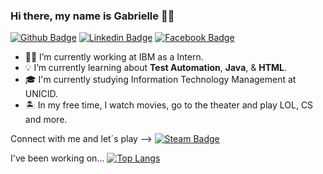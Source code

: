 ### Hi there, my name is Gabrielle 👋💖
[![Github Badge](https://img.shields.io/badge/-Github-000?style=flat-square&logo=Github&logoColor=white&link=https://github.com/GabiMarximo)](https://github.com/GabiMarximo)
[![Linkedin Badge](https://img.shields.io/badge/-LinkedIn-blue?style=flat-square&logo=Linkedin&logoColor=white&link=https://www.linkedin.com/in/gabrielle-caldato-marximo/)](https://www.linkedin.com/in/gabrielle-caldato-marximo/)
[![Facebook Badge](https://img.shields.io/badge/-Facebook-0e76a8?style=flat-square&logo=Facebook&logoColor=white&link=https://www.facebook.com/gabrielle.caldato)](https://www.facebook.com/gabrielle.caldato)

-	👩‍💻 I’m currently working at IBM as a Intern.
- 💡 I’m currently learning about __Test Automation__, __Java__, & __HTML__.
- 🎓 I'm currently studying Information Technology Management at UNICID.
- 🏝️ In my free time, I watch movies, go to the theater and play LOL, CS and more.

Connect with me and let´s play --> [![Steam Badge](https://img.shields.io/badge/-Steam-darkblue?style=flat-square&logo=Steam&logoColor=white&link=https://steamcommunity.com/profiles/76561198244690554)](https://steamcommunity.com/profiles/76561198244690554)


I've been working on...
[![Top Langs](https://github-readme-stats.vercel.app/api/top-langs/?username=GabiMarximo&layout=compact)](https://github.com/GabiMarximo/github-readme-stats)

